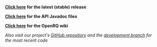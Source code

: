 **[Click here](https://github.com/openrq-team/OpenRQ/releases/latest) for the latest (stable) release**

**[Click here](/openrq/docs) for the API Javadoc files**

**[Click here](https://github.com/openrq-team/OpenRQ/wiki) for the OpenRQ wiki**

*Also visit our project's [GitHub repository](https://github.com/openrq-team/OpenRQ) and the [development branch](https://github.com/openrq-team/OpenRQ/tree/development) for the most recent code*
